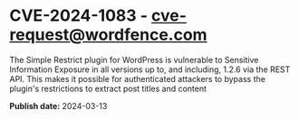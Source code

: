 # CVE-2024-1083 - cve-request@wordfence.com

The Simple Restrict plugin for WordPress is vulnerable to Sensitive Information Exposure in all versions up to, and including, 1.2.6 via the REST API. This makes it possible for authenticated attackers to bypass the plugin's restrictions to extract post titles and content

**Publish date:** 2024-03-13
